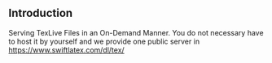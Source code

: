 ## Introduction
Serving TexLive Files in an On-Demand Manner. You do not necessary have to host it by yourself and we provide one public server in https://www.swiftlatex.com/dl/tex/<FileYouWant>
